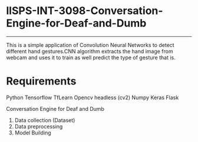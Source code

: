 # llSPS-INT-3098-Conversation-Engine-for-Deaf-and-Dumb
--------------------------------------------------------------------------------------------------------------------------------------------------------------------
This is a simple application of Convolution Neural Networks to detect different hand gestures.CNN algorithm extracts the hand image from webcam and uses it to train as well predict the type of gesture that is.

# Requirements
Python
Tensorflow 
TfLearn
Opencv headless (cv2) 
Numpy
Keras
Flask 

Conversation Engine for Deaf and Dumb
1. Data collection (Dataset)
2. Data preprocessing
3. Model Building
